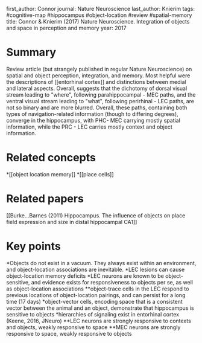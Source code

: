 first_author: Connor
journal: Nature Neuroscience
last_author: Knierim
tags: #cognitive-map #hippocampus #object-location #review #spatial-memory
title: Connor & Knierim (2017) Nature Neuroscience.  Integration of objects and space in perception and memory
year: 2017

# Summary
Review article (but strangely published in regular Nature Neuroscience) on spatial and object perception, integration, and memory. Most helpful were the descriptions of [[entorhinal cortex]] and distinctions between medial and lateral aspects.  Overall, suggests that the dichotomy of dorsal visual stream leading to "where", following parahippocampal - MEC paths, and the ventral visual stream leading to "what", following perirhinal - LEC paths, are not so binary and are more blurred. Overall, these paths, containing both types of navigation-related information (though to differing degrees), converge in the hippocampus, with PHC- MEC carrying mostly spatial information, while the PRC - LEC carries mostly context and object information.

# Related concepts
*[[object location memory]]
*[[place cells]]

# Related papers
[[Burke...Barnes (2011) Hippocampus. The influence of objects on place field expression and size in distal hippocampal CA1]]

# Key points
*Objects do not exist in a vacuum. They always exist within an environment, and object-location associations are inevitable.
*LEC lesions can cause object-location memory deficits
*LEC neurons are known to be object-sensitive, and evidence exists for responsiveness to objects per se, as well as object-location associations
**object-trace cells in the LEC respond to previous locations of object-location pairings, and can persist for a long time (17 days)
*object-vector cells, encoding space that is a consistent vector between the animal and an object, demonstrate that hippocampus is sensitive to objects
*hierarchies of signaling exist in entorhinal cortex (Keene, 2016, JNeuro)
**LEC neurons are strongly responsive to contexts and objects, weakly responsive to space
**MEC neurons are strongly responsive to space, weakly responsive to objects